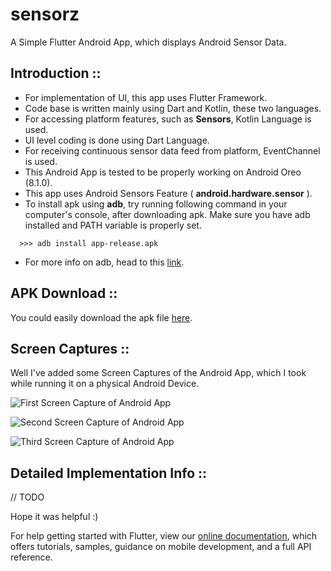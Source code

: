 # sensorz

A Simple Flutter Android App, which displays Android Sensor Data.



## Introduction ::

  - For implementation of UI, this app uses Flutter Framework.
  - Code base is written mainly using Dart and Kotlin, these two languages.
  - For accessing platform features, such as **Sensors**, Kotlin Language is used.
  - UI level coding is done using Dart Language.
  - For receiving continuous sensor data feed from platform, EventChannel is used.
  - This Android App is tested to be properly working on Android Oreo (8.1.0).
  - This app uses Android Sensors Feature ( **android.hardware.sensor** ).
  - To install apk using **adb**, try running following command in your computer's console,
   after downloading apk. Make sure you have adb installed and PATH variable is properly set.
  ```
    >>> adb install app-release.apk
  ```
  
  - For more info on adb, head to this [link](https://developer.android.com/studio/command-line/adb).
  

## APK Download ::

  You could easily download the apk file [here](https://github.com/itzmeanjan/sensorz/blob/master/build/app/outputs/apk/release/app-release.apk).

  
## Screen Captures ::

  Well I've added some Screen Captures of the Android App, which I took while running it on a physical Android Device.



  ![First Screen Capture of Android App](https://github.com/itzmeanjan/sensorz/blob/master/Screenshot_20190202-002843.png)
  



  ![Second Screen Capture of Android App](https://github.com/itzmeanjan/sensorz/blob/master/Screenshot_20190202-002851.png)
  



  ![Third Screen Capture of Android App](https://github.com/itzmeanjan/sensorz/blob/master/Screenshot_20190202-002900.png)




## Detailed Implementation Info ::
  
  // TODO
  


Hope it was helpful :)


For help getting started with Flutter, view our 
[online documentation](https://flutter.io/docs), which offers tutorials, 
samples, guidance on mobile development, and a full API reference.
